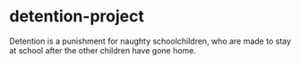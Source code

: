 # detention-project

Detention is a punishment for naughty schoolchildren, who are made to stay at school after the other children have gone home.

